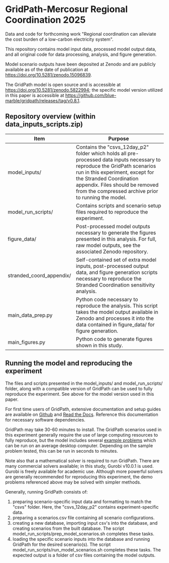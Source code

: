 # GridPath-Mercosur Regional Coordination 2025
Data and code for forthcoming work "Regional coordination can alleviate the cost burden of a low-carbon electricity system".

This repository contains model input data, processed model output data, and all original code for data processing, analysis, and figure generation.

Model scenario outputs have been deposited at Zenodo and are publicly available as of the date of publication at https://doi.org/10.5281/zenodo.15096839.

The GridPath model is open source and is accessible at https://doi.org/10.5281/zenodo.5822994; the specific model version utilized in this paper is accessible at https://github.com/blue-marble/gridpath/releases/tag/v0.8.1.


## Repository overview (within data_inputs_scripts.zip)

| Item  | Purpose        |
|-------|----------------|
| model_inputs/	 | Contains the "csvs_12day_p2" folder which holds all pre-processed data inputs necessary to reproduce the GridPath scenarios run in this experiment, except for the Stranded Coordination appendix. Files should be removed from the compressed archive prior to running the model. |
| model_run_scripts/ | Contains scripts and scenario setup files required to reproduce the experiment. |
| figure_data/  | Post-processed model outputs necessary to generate the figures presented in this analysis. For full, raw model outputs, see the associated Zenodo repository. |
| stranded_coord_appendix/  | Self-contained set of extra model inputs, post-processed output data, and figure generation scripts necessary to reproduce the Stranded Coordination sensitivity analysis. |
| main_data_prep.py  | Python code necessary to reproduce the analysis. This script takes the model output available in Zenodo and processes it into the data contained in figure_data/ for figure generation. |
| main_figures.py  | Python code to generate figures shown in this study. |

## Running the model and reproducing the experiment

The files and scripts presented in the model_inputs/ and model_run_scripts/ folder, along with a compatible version of GridPath can be used to fully reproduce the experiment. See above for the model version used in this paper.

For first time users of GridPath, extensive documentation and setup guides are available on [Github](https://github.com/blue-marble/gridpath) and [Read the Docs](https://gridpath.readthedocs.io/). Reference this documentation for necessary software dependencies.

GridPath may take 30-60 minutes to install. The GridPath scenarios used in this experiment generally require the use of large computing resources to fully reproduce, but the model includes several [example problems](https://gridpath.readthedocs.io/en/latest/usage.html#examples) which can be run on an average desktop computer. Depending on the sample problem tested, this can be run in seconds to minutes.

Note also that a mathematical solver is required to run GridPath. There are many commercial solvers available; in this study, Gurobi v10.0.1 is used. Gurobi is freely available for academic use. Although more powerful solvers are generally recommended for reproducing this experiment, the demo problems referenced above may be solved with simpler methods.

Generally, running GridPath consists of: 
1. preparing scenario-specific input data and formatting to match the "csvs" folder. Here, the "csvs_12day_p2" contains experiment-specific data.
2. preparing a scenarios.csv file containing all scenario configurations.
3. creating a new database, importing input csv's into the database, and creating scenarios from the built database. The script model_run_scripts/prep_model_scenarios.sh completes these tasks.
4. loading the specific scenario inputs into the database and running GridPath for the desired scenario(s). The script model_run_scripts/run_model_scenarios.sh completes these tasks. The expected output is a folder of csv files containing the model outputs.
